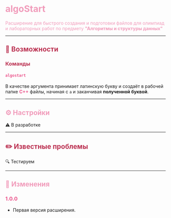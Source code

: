 # <span style="color: #F19CBB">algoStart</span>

<span style="color: #F19CBB">Расширение для быстрого создания и подготовки файлов для олимпиад и лабораторных работ по предмету **"Алгоритмы и структуры данных"**</span>

---

## <span style="color: #bb3252">🔧 Возможности</span>

### <span style="color: #bb3252">Команды</span>

#### <span style="color: #eb548b">`algostart`</span>
В качестве аргумента принимает латинскую букву и создаёт в рабочей папке <span style="color: #eb548b">**C++**</span> файлы, начиная с `a` и заканчивая **полученной буквой**.

---

## <span style="color: #F19CBB">⚙️ Настройки</span>
⚠️ В разработке

---

## <span style="color: #bb3252">✏️ Известные проблемы</span>
🔍 Тестируем

---

## <span style="color: #F19CBB">📜 Изменения</span>

### <span style="color: #eb548b">1.0.0</span>
- Первая версия расширения.
